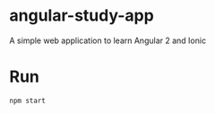 # angular-study-app
A simple web application to learn Angular 2 and Ionic

# Run

```
npm start
```
